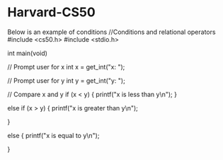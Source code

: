 # Harvard-CS50
Below is an example of conditions
//Conditions and relational operators
#include <cs50.h>
#include <stdio.h>

int main(void)

// Prompt user for x
 int x = get_int("x: ");

// Prompt user for y
 int y = get_int("y: ");


 // Compare x and y
 if (x < y)
 {
     printf("x is less than y\n");
 }

 else if (x > y)
 { printf("x is greater than y\n");

 }

 else
 {
     printf("x is equal to y\n");
 
     
 }



